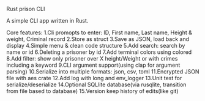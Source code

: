 Rust prison CLI

A simple CLI app written in Rust.

Core features:
1.Cli promopts to enter: ID, First name, Last name, Height & weight, Criminal record
2.Store as struct
3.Save as JSON, load back and display
4.Simple menu & clean code structure
5.Add search: search by name or id
6.Deleting a prisoner by id
7.Add terminal colors using colored
8.Add filter: show only prisoner over X height/Weight or with crimes including a keyword
9.CLI argument support(using clap for argument parsing)
10.Serialize into multiple formats: json, csv, toml
11.Encrypted JSON file with aes crate
12.Add log with long and env_logger
13.Unit test for serialize/deserialize
14.Optional SQLlite database(via rusqlite, transition from file based to database)
15.Version keep history of edits(like git)
